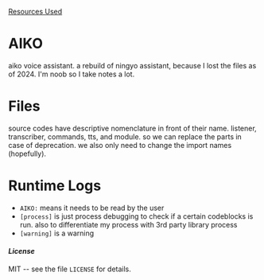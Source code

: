[Resources Used](notes/resources-used.md)

# AIKO
aiko voice assistant. a rebuild of ningyo assistant, because I lost the files as of 2024. I'm noob so I take notes a lot.

# Files
source codes have descriptive nomenclature in front of their name. listener, transcriber, commands, tts, and module. so we can replace the parts in case of deprecation. we also only need to change the import names (hopefully).

# Runtime Logs
- `AIKO:` means it needs to be read by the user
- `[process]` is just process debugging to check if a certain codeblocks is run. also to differentiate my process with 3rd party library process
- `[warning]` is a warning

#### *License*
MIT -- see the file `LICENSE` for details.